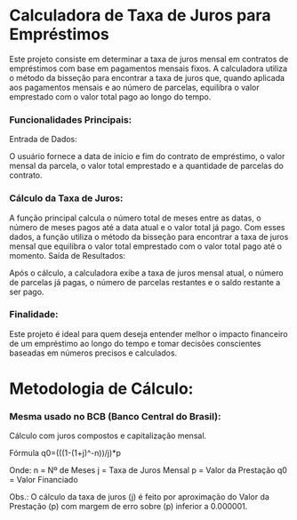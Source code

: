 #  Calculadora de Taxa de Juros para Empréstimos

Este projeto consiste em determinar a taxa de juros mensal em contratos de empréstimos com base em pagamentos mensais fixos. A calculadora utiliza o método da bisseção para encontrar a taxa de juros que, quando aplicada aos pagamentos mensais e ao número de parcelas, equilibra o valor emprestado com o valor total pago ao longo do tempo.

### Funcionalidades Principais:
Entrada de Dados:

O usuário fornece a data de início e fim do contrato de empréstimo, o valor mensal da parcela, o valor total emprestado e a quantidade de parcelas do contrato.

### Cálculo da Taxa de Juros:

A função principal calcula o número total de meses entre as datas, o número de meses pagos até a data atual e o valor total já pago. Com esses dados, a função utiliza o método da bisseção para encontrar a taxa de juros mensal que equilibra o valor total emprestado com o valor total pago até o momento.
Saída de Resultados:

Após o cálculo, a calculadora exibe a taxa de juros mensal atual, o número de parcelas já pagas, o número de parcelas restantes e o saldo restante a ser pago.

### Finalidade:

Este projeto é ideal para quem deseja entender melhor o impacto financeiro de um empréstimo ao longo do tempo e tomar decisões conscientes baseadas em números precisos e calculados.

# Metodologia de Cálculo: 
### Mesma usado no BCB (Banco Central do Brasil):

Cálculo com juros compostos e capitalização mensal.

Fórmula q0=(((1-(1+j)^-n))/j)*p

Onde:
n = Nº de Meses
j = Taxa de Juros Mensal
p = Valor da Prestação
q0 = Valor Financiado

Obs.: O cálculo da taxa de juros (j) é feito por aproximação do Valor da Prestação (p) com margem de erro sobre (p) inferior a 0.000001.
